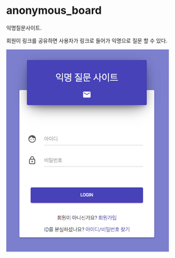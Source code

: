 # anonymous_board
익명질문사이트.

회원이 링크를 공유하면 사용자가 링크로 들어가 익명으로 질문 할 수 있다.

![Alt text](./images/main_img.png)